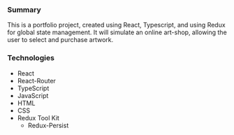 ### Summary  
This is a portfolio project, created using React, Typescript, and using Redux for global state management. It will simulate an online art-shop, allowing the user to select and purchase artwork.
  
### Technologies  
* React  
* React-Router  
* TypeScript  
* JavaScript  
* HTML  
* CSS  
* Redux Tool Kit  
  - Redux-Persist  